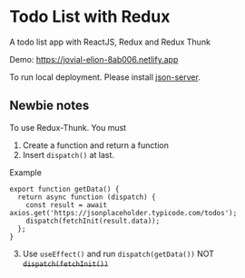 # Todo List with Redux

A todo list app with ReactJS, Redux and Redux Thunk

Demo: https://jovial-elion-8ab006.netlify.app

To run local deployment. Please install [json-server](https://github.com/typicode/json-server 'json-server').

## Newbie notes

To use Redux-Thunk. You must

1.  Create a function and return a function
2.  Insert `dispatch()` at last.

Example

```
export function getData() {
  return async function (dispatch) {
    const result = await axios.get('https://jsonplaceholder.typicode.com/todos');
    dispatch(fetchInit(result.data));
  };
}
```

3. Use `useEffect()` and run `dispatch(getData())` NOT ~~`dispatch(fetchInit())`~~
